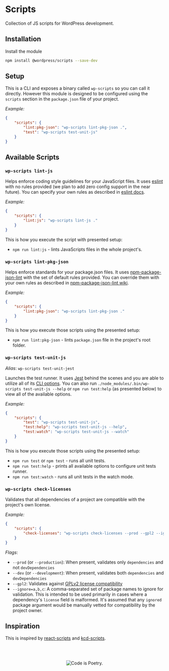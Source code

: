 # Scripts

Collection of JS scripts for WordPress development.

## Installation

Install the module

```bash
npm install @wordpress/scripts --save-dev
```

## Setup

This is a CLI and exposes a binary called `wp-scripts` so you can call it directly. However this module is designed to be configured using the `scripts` section in the `package.json` file of your project.

_Example:_

```json
{
	"scripts": {
		"lint:pkg-json": "wp-scripts lint-pkg-json .",
		"test": "wp-scripts test-unit-js"
	}
}
```

## Available Scripts

### `wp-scripts lint-js`

Helps enforce coding style guidelines for your JavaScript files. It uses [eslint](https://eslint.org/) with no rules provided (we plan to add zero config support in the near future). You can specify your own rules as described in [eslint docs](https://eslint.org/docs/rules/).

_Example:_

```json
{
	"scripts": {
		"lint:js": "wp-scripts lint-js ."
	}
}
```

This is how you execute the script with presented setup:
* `npm run lint:js` - lints JavaScripts files in the whole project's.

### `wp-scripts lint-pkg-json`

Helps enforce standards for your package.json files. It uses [npm-package-json-lint](https://www.npmjs.com/package/npm-package-json-lint) with the set of default rules provided. You can override them with your own rules as described in [npm-package-json-lint wiki](https://github.com/tclindner/npm-package-json-lint/wiki).

_Example:_

```json
{
	"scripts": {
		"lint:pkg-json": "wp-scripts lint-pkg-json ."
	}
}
```

This is how you execute those scripts using the presented setup:
* `npm run lint:pkg-json` - lints `package.json` file in the project's root folder.

### `wp-scripts test-unit-js`

_Alias_: `wp-scripts test-unit-jest` 

Launches the test runner. It uses [Jest](https://facebook.github.io/jest/) behind the scenes and you are able to utilize all of its [CLI options](https://facebook.github.io/jest/docs/en/cli.html). You can also run `./node_modules/.bin/wp-scripts test-unit-js --help` or `npm run test:help` (as presented below) to view all of the available options.

_Example:_

```json
{
	"scripts": {
		"test": "wp-scripts test-unit-js",
		"test:help": "wp-scripts test-unit-js --help",
		"test:watch": "wp-scripts test-unit-js --watch"
	}
}
```

This is how you execute those scripts using the presented setup:
* `npm run test` or `npm test` - runs all unit tests.
* `npm run test:help` - prints all available options to configure unit tests runner.
* `npm run test:watch` - runs all unit tests in the watch mode.

### `wp-scripts check-licenses`

Validates that all dependencies of a project are compatible with the project's own license.

_Example:_

```json
{
	"scripts": {
		"check-licenses": "wp-scripts check-licenses --prod --gpl2 --ignore=abab",
	}
}
```

_Flags_:

- `--prod` (or `--production`): When present, validates only `dependencies` and not `devDependencies`
- `--dev` (or `--development`): When present, validates both `dependencies` and `devDependencies`
- `--gpl2`: Validates against [GPLv2 license compatibility](https://www.gnu.org/licenses/license-list.en.html)
- `--ignore=a,b,c`: A comma-separated set of package names to ignore for validation. This is intended to be used primarily in cases where a dependency's `license` field is malformed. It's assumed that any `ignored` package argument would be manually vetted for compatibility by the project owner.

## Inspiration

This is inspired by [react-scripts](https://www.npmjs.com/package/react-scripts) and [kcd-scripts](https://www.npmjs.com/package/kcd-scripts).

<br/><br/><p align="center"><img src="https://s.w.org/style/images/codeispoetry.png?1" alt="Code is Poetry." /></p>
